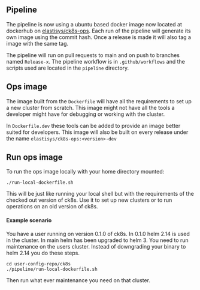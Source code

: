 ## Pipeline
The pipeline is now using a ubuntu based docker image now located at dockerhub on
[elastisys/ck8s-ops](https://hub.docker.com/r/elastisys/ck8s-ops). Each run of the
pipeline will generate its own image using the commit hash. Once a release is made
it will also tag a image with the same tag.

The pipeline will run on pull requests to main and on push to branches named
`Release-x`. The pipeline workflow is in `.github/workflows` and the scripts used are located in the `pipeline` directory.

## Ops image
The image built from the `Dockerfile` will have all the requirements to set up a new
cluster from scratch. This image might not have all the tools a developer might have
for debugging or working with the cluster.

In `Dockerfile.dev` these tools can be added to provide an image better suited for developers.
This image will also be built on every release under the name `elastisys/ck8s-ops:<version>-dev`

## Run ops image
To run the ops image locally with your home directory mounted:
```
./run-local-dockerfile.sh
```
This will be just like running your local shell but with the requirements of the
checked out version of ck8s. Use it to set up new clusters or to run operations
on an old version of ck8s.

#### Example scenario

You have a user running on version 0.1.0 of ck8s. In 0.1.0 helm 2.14 is used in
the cluster. In main helm has been upgraded to helm 3. You need to run maintenance
on the users cluster. Instead of downgrading your binary to helm 2.14 you do these steps.

```
cd user-config-repo/ck8s
./pipeline/run-local-dockerfile.sh
```
Then run what ever maintenance you need on that cluster.
